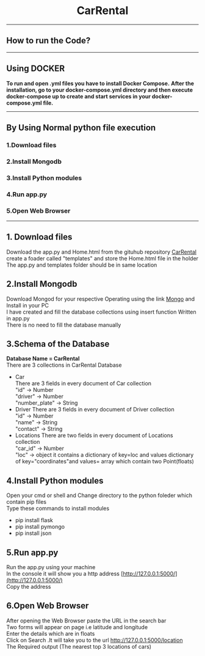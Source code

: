 # <h1 align="center"> CarRental</h1>
---
## How to run the Code?
---
## Using DOCKER
**To run and open .yml files you have to install Docker Compose.**
**After the installation, go to your docker-compose.yml directory and then execute docker-compose up to create and start services in your docker-compose.yml file.**

---
## By Using Normal python file execution
### 1.Download files
### 2.Install Mongodb
### 3.Install Python modules
### 4.Run app.py
### 5.Open Web Browser
---
## 1. Download files
 Download the app.py and Home.html from the gituhub repository [CarRental](https://github.com/Gangadhar454/CarRental) <br />
 create a foader called "templates" and store the Home.html file in the holder<br />
 The app.py and templates folder should be in same location
## 2.Install Mongodb
 Download Mongod for your respective Operating using the link [Mongo](https://www.mongodb.com/try/download/community) and Install in your PC <br />
I have created and fill the database collections using insert function Written in app.py<br />
There is no need to fill the database manually
## 3.Schema of the Database
**Database Name = CarRental** <br />
There are 3 collections in CarRental Database <br />
* Car <br />
There are 3 fields in every document of Car collection <br />
"id" -> Number <br />
"driver" -> Number <br />
"number_plate" -> String <br />
* Driver
There are 3 fields in every document of Driver collection <br />
"id" -> Number <br />
"name" -> String <br />
"contact" -> String <br />
* Locations
There are two fields in every document of Locations collection <br />
"car_id" -> Number <br />
"loc" -> object it contains a dictionary of key=loc and values dictionary of key="coordinates"and values= array which contain two Point(floats) <br />

## 4.Install Python modules
Open your cmd or shell and Change directory to the python foleder which contain pip files <br />
Type these commands to install modules
* pip install flask
* pip install pymongo
* pip install json

## 5.Run app.py
   Run the app.py using your machine <br />
   In the console it will show you a http address [http://127.0.0.1:5000/](http://127.0.0.1:5000/)<br />
   Copy the address
## 6.Open Web Browser
   After opening the Web Browser paste the URL in the search bar <br />
   Two forms will appear on page i.e latitude and longitude <br />
   Enter the details which are in floats<br />
   Click on Search .It will take you to the url http://127.0.0.1:5000/location <br />
   The Required output (The nearest top 3 locations of cars)
   
   
   

 
 
 
